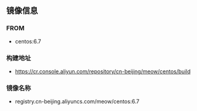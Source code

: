 ## 镜像信息

### FROM 

- centos:6.7

### 构建地址

- https://cr.console.aliyun.com/repository/cn-beijing/meow/centos/build

### 镜像名称

- registry.cn-beijing.aliyuncs.com/meow/centos:6.7


